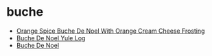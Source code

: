 # buche

 * [Orange Spice Buche De Noel With Orange Cream Cheese Frosting](../../index/o/orange-spice-buche-de-noel-with-orange-cream-cheese-frosting-107515.json)
 * [Buche De Noel Yule Log](../../index/b/buche-de-noel-yule-log.json)
 * [Buche De Noel](../../index/b/buche-de-noel.json)
